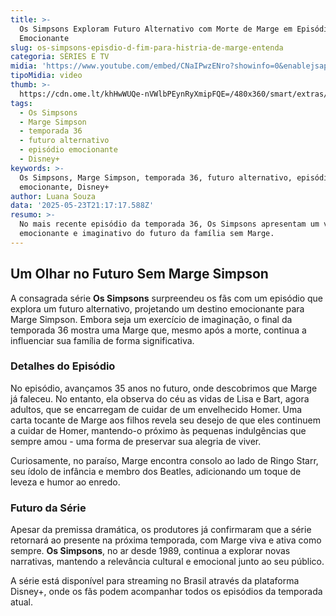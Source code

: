```yaml
---
title: >-
  Os Simpsons Exploram Futuro Alternativo com Morte de Marge em Episódio
  Emocionante
slug: os-simpsons-episdio-d-fim-para-histria-de-marge-entenda
categoria: SÉRIES E TV
midia: 'https://www.youtube.com/embed/CNaIPwzENro?showinfo=0&enablejsapi=1'
tipoMidia: video
thumb: >-
  https://cdn.ome.lt/khHwWUQe-nVWlbPEynRyXmipFQE=/480x360/smart/extras/conteudos/Captura_de_tela_2025-05-23_172436.png
tags:
  - Os Simpsons
  - Marge Simpson
  - temporada 36
  - futuro alternativo
  - episódio emocionante
  - Disney+
keywords: >-
  Os Simpsons, Marge Simpson, temporada 36, futuro alternativo, episódio
  emocionante, Disney+
author: Luana Souza
data: '2025-05-23T21:17:17.588Z'
resumo: >-
  No mais recente episódio da temporada 36, Os Simpsons apresentam um vislumbre
  emocionante e imaginativo do futuro da família sem Marge.
---
```




## Um Olhar no Futuro Sem Marge Simpson

A consagrada série **Os Simpsons** surpreendeu os fãs com um episódio que explora um futuro alternativo, projetando um destino emocionante para Marge Simpson. Embora seja um exercício de imaginação, o final da temporada 36 mostra uma Marge que, mesmo após a morte, continua a influenciar sua família de forma significativa.

### Detalhes do Episódio

No episódio, avançamos 35 anos no futuro, onde descobrimos que Marge já faleceu. No entanto, ela observa do céu as vidas de Lisa e Bart, agora adultos, que se encarregam de cuidar de um envelhecido Homer. Uma carta tocante de Marge aos filhos revela seu desejo de que eles continuem a cuidar de Homer, mantendo-o próximo às pequenas indulgências que sempre amou - uma forma de preservar sua alegria de viver.

Curiosamente, no paraíso, Marge encontra consolo ao lado de Ringo Starr, seu ídolo de infância e membro dos Beatles, adicionando um toque de leveza e humor ao enredo.

### Futuro da Série

Apesar da premissa dramática, os produtores já confirmaram que a série retornará ao presente na próxima temporada, com Marge viva e ativa como sempre. **Os Simpsons**, no ar desde 1989, continua a explorar novas narrativas, mantendo a relevância cultural e emocional junto ao seu público.

A série está disponível para streaming no Brasil através da plataforma Disney+, onde os fãs podem acompanhar todos os episódios da temporada atual.

